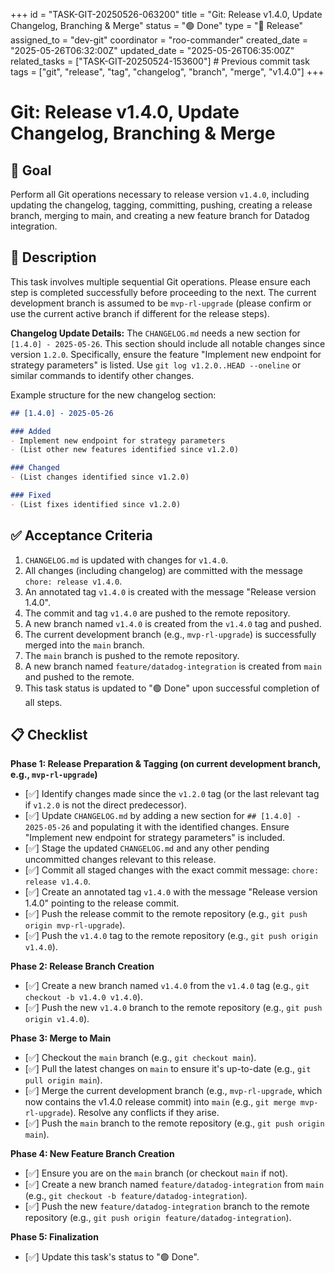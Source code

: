 +++
id = "TASK-GIT-20250526-063200"
title = "Git: Release v1.4.0, Update Changelog, Branching & Merge"
status = "🟢 Done"
type = "🚀 Release"
assigned_to = "dev-git"
coordinator = "roo-commander"
created_date = "2025-05-26T06:32:00Z"
updated_date = "2025-05-26T06:35:00Z"
related_tasks = ["TASK-GIT-20250524-153600"] # Previous commit task
tags = ["git", "release", "tag", "changelog", "branch", "merge", "v1.4.0"]
+++

# Git: Release v1.4.0, Update Changelog, Branching & Merge

## 🎯 Goal

Perform all Git operations necessary to release version `v1.4.0`, including updating the changelog, tagging, committing, pushing, creating a release branch, merging to main, and creating a new feature branch for Datadog integration.

## 📝 Description

This task involves multiple sequential Git operations. Please ensure each step is completed successfully before proceeding to the next. The current development branch is assumed to be `mvp-rl-upgrade` (please confirm or use the current active branch if different for the release steps).

**Changelog Update Details:**
The `CHANGELOG.md` needs a new section for `[1.4.0] - 2025-05-26`.
This section should include all notable changes since version `1.2.0`.
Specifically, ensure the feature "Implement new endpoint for strategy parameters" is listed.
Use `git log v1.2.0..HEAD --oneline` or similar commands to identify other changes.

Example structure for the new changelog section:
```markdown
## [1.4.0] - 2025-05-26

### Added
- Implement new endpoint for strategy parameters
- (List other new features identified since v1.2.0)

### Changed
- (List changes identified since v1.2.0)

### Fixed
- (List fixes identified since v1.2.0)
```

## ✅ Acceptance Criteria

1.  `CHANGELOG.md` is updated with changes for `v1.4.0`.
2.  All changes (including changelog) are committed with the message `chore: release v1.4.0`.
3.  An annotated tag `v1.4.0` is created with the message "Release version 1.4.0".
4.  The commit and tag `v1.4.0` are pushed to the remote repository.
5.  A new branch named `v1.4.0` is created from the `v1.4.0` tag and pushed.
6.  The current development branch (e.g., `mvp-rl-upgrade`) is successfully merged into the `main` branch.
7.  The `main` branch is pushed to the remote repository.
8.  A new branch named `feature/datadog-integration` is created from `main` and pushed to the remote.
9.  This task status is updated to "🟢 Done" upon successful completion of all steps.

## 📋 Checklist

**Phase 1: Release Preparation & Tagging (on current development branch, e.g., `mvp-rl-upgrade`)**
- [✅] Identify changes made since the `v1.2.0` tag (or the last relevant tag if `v1.2.0` is not the direct predecessor).
- [✅] Update `CHANGELOG.md` by adding a new section for `## [1.4.0] - 2025-05-26` and populating it with the identified changes. Ensure "Implement new endpoint for strategy parameters" is included.
- [✅] Stage the updated `CHANGELOG.md` and any other pending uncommitted changes relevant to this release.
- [✅] Commit all staged changes with the exact commit message: `chore: release v1.4.0`.
- [✅] Create an annotated tag `v1.4.0` with the message "Release version 1.4.0" pointing to the release commit.
- [✅] Push the release commit to the remote repository (e.g., `git push origin mvp-rl-upgrade`).
- [✅] Push the `v1.4.0` tag to the remote repository (e.g., `git push origin v1.4.0`).

**Phase 2: Release Branch Creation**
- [✅] Create a new branch named `v1.4.0` from the `v1.4.0` tag (e.g., `git checkout -b v1.4.0 v1.4.0`).
- [✅] Push the new `v1.4.0` branch to the remote repository (e.g., `git push origin v1.4.0`).

**Phase 3: Merge to Main**
- [✅] Checkout the `main` branch (e.g., `git checkout main`).
- [✅] Pull the latest changes on `main` to ensure it's up-to-date (e.g., `git pull origin main`).
- [✅] Merge the current development branch (e.g., `mvp-rl-upgrade`, which now contains the v1.4.0 release commit) into `main` (e.g., `git merge mvp-rl-upgrade`). Resolve any conflicts if they arise.
- [✅] Push the `main` branch to the remote repository (e.g., `git push origin main`).

**Phase 4: New Feature Branch Creation**
- [✅] Ensure you are on the `main` branch (or checkout `main` if not).
- [✅] Create a new branch named `feature/datadog-integration` from `main` (e.g., `git checkout -b feature/datadog-integration`).
- [✅] Push the new `feature/datadog-integration` branch to the remote repository (e.g., `git push origin feature/datadog-integration`).

**Phase 5: Finalization**
- [✅] Update this task's status to "🟢 Done".